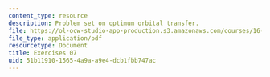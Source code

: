 ```yaml
---
content_type: resource
description: Problem set on optimum orbital transfer.
file: https://ol-ocw-studio-app-production.s3.amazonaws.com/courses/16-346-astrodynamics-fall-2008/51b1191015654a9aa9e4dcb1fbb747ac_ex_07.pdf
file_type: application/pdf
resourcetype: Document
title: Exercises 07
uid: 51b11910-1565-4a9a-a9e4-dcb1fbb747ac
---
```

